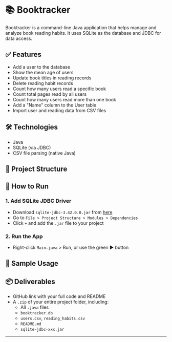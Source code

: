 # 📚 Booktracker

Booktracker is a command-line Java application that helps manage and analyze book reading habits. It uses SQLite as the database and JDBC for data access.

## ✅ Features

- Add a user to the database
- Show the mean age of users
- Update book titles in reading records
- Delete reading habit records
- Count how many users read a specific book
- Count total pages read by all users
- Count how many users read more than one book
- Add a "Name" column to the User table
- Import user and reading data from CSV files

## 🛠 Technologies

- Java
- SQLite (via JDBC)
- CSV file parsing (native Java)

## 📁 Project Structure


## 🚀 How to Run

### 1. Add SQLite JDBC Driver

- Download `sqlite-jdbc-3.42.0.0.jar` from [here](https://repo1.maven.org/maven2/org/xerial/sqlite-jdbc/)
- Go to `File > Project Structure > Modules > Dependencies`
- Click `+` and add the `.jar` file to your project

### 2. Run the App

- Right-click `Main.java` > Run, or use the green ▶️ button

## 🧪 Sample Usage


## 📦 Deliverables

- GitHub link with your full code and README
- A `.zip` of your entire project folder, including:
    - All `.java` files
    - `booktracker.db`
    - `users.csv`, `reading_habits.csv`
    - `README.md`
    - `sqlite-jdbc-xxx.jar`

---